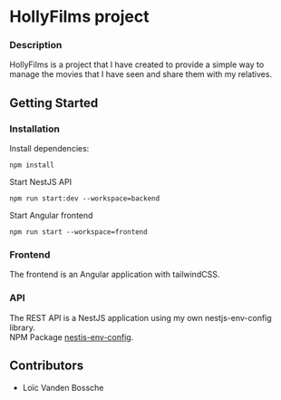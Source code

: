 # HollyFilms project
### Description

HollyFilms is a project that I have created to provide a simple way to manage the movies that I have seen and share them with my relatives.

## Getting Started

### Installation

Install dependencies:
```console
npm install
```

Start NestJS API

```
npm run start:dev --workspace=backend
```

Start Angular frontend
```
npm run start --workspace=frontend
```

### Frontend

The frontend is an Angular application with tailwindCSS.

### API

The REST API is a NestJS application using my own nestjs-env-config library.  
NPM Package [nestjs-env-config](https://www.npmjs.com/package/nestjs-env-config).

## Contributors

* Loïc Vanden Bossche
